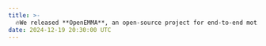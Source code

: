 ```yaml
---
title: >- 
  🔥We released **OpenEMMA**, an open-source project for end-to-end motion planning autonomous driving tasks. Explore our <a href="https://arxiv.org/abs/2412.15208" target="_blank">paper</a> and <a href="https://github.com/taco-group/OpenEMMA" target="_blank">code</a> for more details.  
date: 2024-12-19 20:30:00 UTC
---
```

